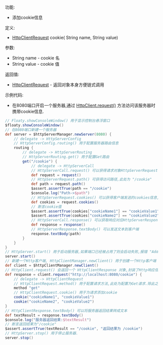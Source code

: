 功能:

+ 添加cookie信息

定义:

+ [HttpClientRequest](/API/Network/HttpClient/HttpClientRequest/README.md) cookie(
  String name, String value)

参数:

+ String name - cookie 名
+ String value - cookie 值

返回值:

+ [HttpClientRequest](/API/Network/HttpClient/HttpClientRequest/README.md) - 返回对象本身方便链式调用

示例代码:

+ 在8080端口开启一个服务器,通过 [HttpClient.request()](/API/Network/HttpClient/HttpClient/README.md?id=request)
  方法访问该服务器时携带cookie信息.

```groovy
// Floaty.showConsoleWindow() 用于显示控制台悬浮窗口
$floaty.showConsoleWindow()
// 在8080端口新建一个服务器
def server = $httpServerManager.newServer(8080) {
    // delegate -> HttpServerConfig
    // HttpServerConfig.routing() 用于配置服务器路由信息
    routing {
        // delegate -> HttpServerRouting
        // HttpServerRouting.get() 用于配置Get路由
        get("/cookie") {
            // delegate -> HttpServerCall
            // HttpServerCall.request() 可以获得请求对象HttpServerRequest
            def request = request()
            // HttpServerRequest.path() 可获得访问路径,此处为 "/cookie"
            def path = request.path()
            $assert.assertTrue(path == "/cookie")
            $console.log("Path->$path")
            // HttpServerRequest.cookies() 可以获得客户端发送的cookies信息,返回值类型为 Map
            def cookies = request.cookies()
            // 断言cookie值
            $assert.assertTrue(cookies["cookieName1"] == "cookieValue1", "cookie值1")
            $assert.assertTrue(cookies["cookieName2"] == "cookieValue2", "cookie值2")
            // HttpServerCall.response() 可以获取响应对应HttpServerResponse
            def response = response()
            // HttpServerResponse.textBody() 可以发送文本到客户端
            response.textBody(path)
        }
    }
}
// HttpServer.start() 用于启动服务器,如果端口已经被占用了则会启动失败,报错 "Address already in use"
server.start()
// 新建一个Http客户端, HttpClientManager.newClient() 用于创建一个Http客户端
def client = $httpClientManager.newClient()
// HttpClient.request() 会返回一个 HttpClientResponse 对象,封装了Http响应信息
def response = client.request("http://localhost:8080/cookie") {
    // delegate -> HttpClientRequest
    // HttpClientRequest.method() 用于配置请求方法,此处为配置为Get请求.除此之外,还有post,put,patch,delete,head,options等方法
    method "get"
    // HttpClientRequest.cookie() 用于为请求添加cookie
    cookie("cookieName1", "cookieValue1")
    cookie("cookieName2", "cookieValue2")
}
// HttpClientResponse.textBody() 可以将服务器返回结果转成文本
def textResult = response.textBody()
$console.log("服务器返回结果:$textResult")
// 断言返回结果为"/cookie"
$assert.assertTrue(textResult == "/cookie", "返回结果为 /cookie")
// HttpServer.stop() 用于停止服务器.
server.stop()
```